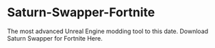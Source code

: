 # Saturn-Swapper-Fortnite
The most advanced Unreal Engine modding tool to this date. Download Saturn Swapper for Fortnite Here.
